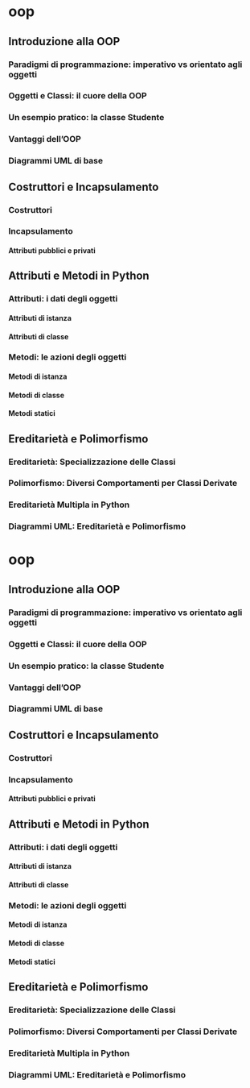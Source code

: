 # oop
## Introduzione alla OOP 
### Paradigmi di programmazione: imperativo vs orientato agli oggetti
### Oggetti e Classi: il cuore della OOP
### Un esempio pratico: la classe Studente
### Vantaggi dell’OOP
### Diagrammi UML di base
## Costruttori e Incapsulamento 
### Costruttori
### Incapsulamento
#### Attributi pubblici e privati
## Attributi e Metodi in Python 
### Attributi: i dati degli oggetti
#### Attributi di istanza
#### Attributi di classe
### Metodi: le azioni degli oggetti
#### Metodi di istanza
#### Metodi di classe
#### Metodi statici
## Ereditarietà e Polimorfismo
### Ereditarietà: Specializzazione delle Classi
### Polimorfismo: Diversi Comportamenti per Classi Derivate
### Ereditarietà Multipla in Python
### Diagrammi UML: Ereditarietà e Polimorfismo
# oop
## Introduzione alla OOP 
### Paradigmi di programmazione: imperativo vs orientato agli oggetti
### Oggetti e Classi: il cuore della OOP
### Un esempio pratico: la classe Studente
### Vantaggi dell’OOP
### Diagrammi UML di base
## Costruttori e Incapsulamento 
### Costruttori
### Incapsulamento
#### Attributi pubblici e privati
## Attributi e Metodi in Python 
### Attributi: i dati degli oggetti
#### Attributi di istanza
#### Attributi di classe
### Metodi: le azioni degli oggetti
#### Metodi di istanza
#### Metodi di classe
#### Metodi statici
## Ereditarietà e Polimorfismo
### Ereditarietà: Specializzazione delle Classi
### Polimorfismo: Diversi Comportamenti per Classi Derivate
### Ereditarietà Multipla in Python
### Diagrammi UML: Ereditarietà e Polimorfismo
